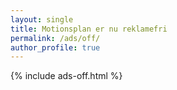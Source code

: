 ```yaml
---
layout: single
title: Motionsplan er nu reklamefri
permalink: /ads/off/
author_profile: true
---
```


{% include ads-off.html %}
